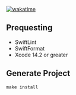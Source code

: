 [![wakatime](https://wakatime.com/badge/user/60f17fb7-eab3-44de-b143-0c9afbef12f9/project/07e68d1e-c49c-4002-8556-0b562bca14fa.svg)](https://wakatime.com/badge/user/60f17fb7-eab3-44de-b143-0c9afbef12f9/project/07e68d1e-c49c-4002-8556-0b562bca14fa)
## Prequesting
- SwiftLint
- SwiftFormat
- Xcode 14.2 or greater

## Generate Project
```make install```
